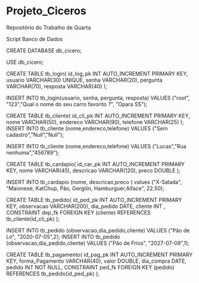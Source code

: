 # Projeto_Ciceros
 Repositório do Trabalho de Quarta

Script Banco de Dados

CREATE DATABASE db_cicero;

USE db_cicero;

CREATE TABLE tb_login(
	id_log_pk INT AUTO_INCREMENT PRIMARY KEY,
    usuario VARCHAR(30) UNIQUE,
    senha VARCHAR(20),
    pergunta VARCHAR(70),
    resposta VARCHAR(40)
);

INSERT INTO tb_login(usuario, senha, pergunta, resposta) VALUES ("root", "123","Qual o nome do seu carro favorito ?", "Opara SS");

CREATE TABLE tb_cliente(
	id_cli_pk INT AUTO_INCREMENT PRIMARY KEY,
    nome VARCHAR(50),
	endereco VARCHAR(90),
    telefone VARCHAR(25)
);
INSERT INTO tb_cliente (nome,endereco,telefone) VALUES ("Sem cadastro","Null","Null");

INSERT INTO tb_cliente (nome,endereco,telefone) VALUES ("Lucas","Rua nenhuma","456789");

CREATE TABLE tb_cardapio(
	id_car_pk INT AUTO_INCREMENT PRIMARY KEY,
    nome VARCHAR(45),
    descricao VARCHAR(120),
	preco DOUBLE
);

INSERT INTO tb_cardapio (nome, descricao,preco ) values ("X-Salada", "Maionese, KatChup, Pão, Gergilin, Hamburguer,Alface", 22.50);

CREATE TABLE tb_pedido(
	id_ped_pk INT AUTO_INCREMENT PRIMARY KEY,
	observacao VARCHAR(200),
    dia_pedido DATE,
    cliente INT ,
    CONSTRAINT dep_fk FOREIGN KEY (cliente) REFERENCES tb_cliente(id_cli_pk)
);

INSERT INTO tb_pedido (observacao,dia_pedido,cliente) VALUES ("Pão de Ló", "2020-07-05",2);
INSERT INTO tb_pedido (observacao,dia_pedido,cliente) VALUES ("Pão de Frios", "2027-07-09",1);


CREATE TABLE tb_pagamento(
	id_pag_pk INT AUTO_INCREMENT PRIMARY KEY,
    forma_Pagamento VARCHAR(40),
    valor DOUBLE,
    dia_compra DATE,
    pedido INT NOT NULL,
    CONSTRAINT ped_fk FOREIGN KEY (pedido) REFERENCES tb_pedido(id_ped_pk)
);






